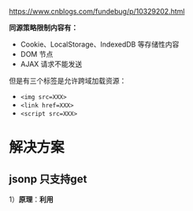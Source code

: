 https://www.cnblogs.com/fundebug/p/10329202.html

**同源策略限制内容有：**

- Cookie、LocalStorage、IndexedDB 等存储性内容
- DOM 节点
- AJAX 请求不能发送

但是有三个标签是允许跨域加载资源：

- `<img src=XXX>`
- `<link href=XXX>`
- `<script src=XXX>`



# 解决方案

## jsonp 只支持get

1）**原理**：**利用 <script> 标签没有跨域限制的漏洞，网页可以得到从其他来源动态产生的 JSON 数据。JSONP请求一定需要对方的服务器做支持才可以。**

**2) JSONP和AJAX对比**

JSONP和AJAX相同，都是客户端向服务器端发送请求，从服务器端获取数据的方式。但AJAX属于同源策略，JSONP属于非同源策略（跨域请求）

**3) JSONP优缺点**

JSONP优点是简单兼容性好，可用于解决主流浏览器的跨域数据访问的问题。**缺点是仅支持get方法具有局限性,不安全可能会遭受XSS攻击。**

### 实现

就是使用script标签，加入callback，后端拿到后返回一个字符串将callback函数和data合并，前端拿到后执行之前定义好的callback

<script src='http://localhost:3000/say?wd=Iloveyou&callback=show'>

## CORS，支持所有HTTP

**服务端设置 Access-Control-Allow-Origin 就可以开启 CORS**

该属性表示那些域名可以访问资源

会存在**简单请求** 和 **复杂请求**

看笔记2

## postMessage 跨窗口标签通信

- 页面和其打开的新窗口的数据传递
- 多窗口之间消息传递
- 页面与嵌套的iframe消息传递
- 上面三个场景的跨域数据传递

### api

> otherWindow.postMessage(message, targetOrigin, [transfer]);

- message: 将要发送到其他 window的数据。
- targetOrigin:**通过窗口的origin属性来指定哪些窗口能接收到消息事件**，其值可以是字符串"*"（表示无限制）或者一个URI。在发送消息的时候，如果目标窗口的协议、主机地址或端口这三者的任意一项不匹配targetOrigin提供的值，那么消息就不会被发送；只有三者完全匹配，消息才会被发送。
- transfer(可选)：是一串和message 同时传递的 Transferable 对象. 这些对象的所有权将被转移给消息的接收方，而发送一方将不再保有所有权。

## websocket 浏览器与服务器的全双工通信

**WebSocket 是一种双向通信协议，在建立连接之后，WebSocket 的 server 与 client 都能主动向对方发送或接收数据**

api复杂



## Node中间件代理(两次跨域)

实现原理：**同源策略是浏览器需要遵循的标准，而如果是服务器向服务器请求就无需遵循同源策略。**
代理服务器，需要做以下几个步骤：

- 接受客户端请求 。
- 将请求 转发给服务器。
- 拿到服务器 响应 数据。
- 将 响应 转发给客户端。

## nginx反向代理 类似node

实现原理类似于Node中间件代理，需要你搭建一个中转nginx服务器，用于转发请求。

不需要修改任何代码，并且不会影响服务器性能。